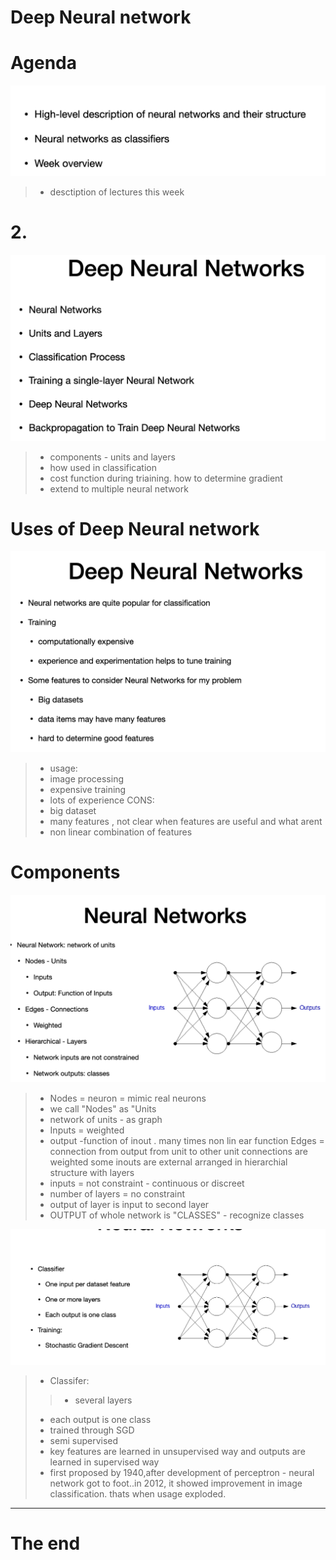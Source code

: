 # Deep Neural network

# Agenda
![alt text](image.png)

> - desctiption of lectures this week

# 2. 
![alt text](image-1.png)

> - components - units and layers
> - how used in classification
> - cost function during triaining. how to determine gradient
> - extend to multiple neural network

# Uses of Deep Neural network
![alt text](image-2.png)

> - usage:
> - image processing
> - expensive training
> - lots of experience
> CONS:
> - big dataset
> - many features , not clear when features are useful and what arent
> - non linear combination of features


# Components
![alt text](image-3.png)

> - Nodes = neuron = mimic real neurons
> - we call "Nodes" as "Units
> - network of units - as graph
> - Inputs = weighted 
> - output -function of inout . many times non lin ear function
> Edges = connection from output from unit to other unit
> connections are weighted
> some inouts are external
> arranged in hierarchial structure with layers
> - inputs = not constraint - continuous or discreet
> - number of layers = no constraint
> - output of layer is input to second layer
> - OUTPUT of whole network is "CLASSES" - recognize classes

![alt text](image-4.png)

> - Classifer:
> > - several layers
> - each output is one class
> - trained through SGD 
> - semi supervised
> - key features are learned in unsupervised way and outputs are learned in supervised way
> - first proposed by 1940,after development of perceptron - neural network got to foot..in 2012, it showed improvement in image classification. thats when usage exploded.


---
# The end